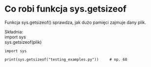 # Co robi funkcja sys.getsizeof  
Funkcja sys.getsizeof() sprawdza, jak dużo pamięci zajmuje dany plik.  
  
Składnia:  
import sys  
sys.getsizeof(plik)  
  
```
import sys

print(sys.getsizeof("testing_examples.py"))     # np. 68
```
